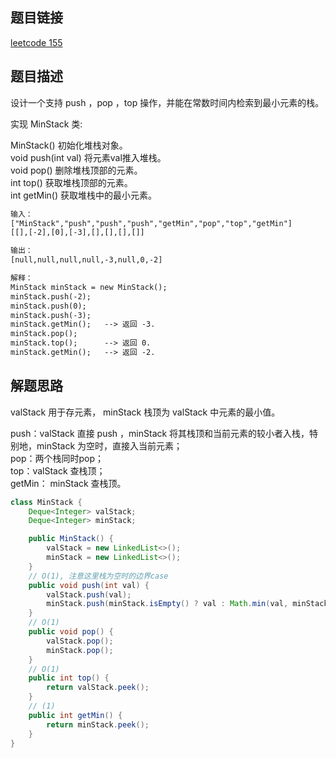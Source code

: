 ## 题目链接

[leetcode 155](https://leetcode.cn/problems/min-stack/)

## 题目描述

设计一个支持 push ，pop ，top 操作，并能在常数时间内检索到最小元素的栈。  

实现 MinStack 类:  

MinStack() 初始化堆栈对象。  
void push(int val) 将元素val推入堆栈。  
void pop() 删除堆栈顶部的元素。  
int top() 获取堆栈顶部的元素。  
int getMin() 获取堆栈中的最小元素。  

```html
输入：
["MinStack","push","push","push","getMin","pop","top","getMin"]
[[],[-2],[0],[-3],[],[],[],[]]

输出：
[null,null,null,null,-3,null,0,-2]

解释：
MinStack minStack = new MinStack();
minStack.push(-2);
minStack.push(0);
minStack.push(-3);
minStack.getMin();   --> 返回 -3.
minStack.pop();
minStack.top();      --> 返回 0.
minStack.getMin();   --> 返回 -2.
```

## 解题思路

valStack 用于存元素， minStack 栈顶为 valStack 中元素的最小值。

push：valStack 直接 push ，minStack 将其栈顶和当前元素的较小者入栈，特别地，minStack 为空时，直接入当前元素；  
pop：两个栈同时pop；  
top：valStack 查栈顶；  
getMin： minStack 查栈顶。

```java
class MinStack {
    Deque<Integer> valStack;
    Deque<Integer> minStack;

    public MinStack() {
        valStack = new LinkedList<>();
        minStack = new LinkedList<>();
    }
    // O(1), 注意这里栈为空时的边界case
    public void push(int val) {
        valStack.push(val);
        minStack.push(minStack.isEmpty() ? val : Math.min(val, minStack.peek()));
    }
    // O(1)
    public void pop() {
        valStack.pop();
        minStack.pop();
    }
    // O(1)
    public int top() {
        return valStack.peek();
    }
    // (1)
    public int getMin() {
        return minStack.peek();
    }
}
```

